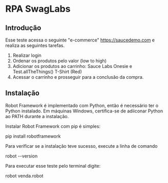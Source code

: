 # RPA SwagLabs

## Introdução
Esse teste acessa o seguinte "e-commerce" https://saucedemo.com e realiza as seguintes tarefas.

1. Realizar login
2. Ordenar os produtos pelo valor (low to high)
3. Adicionar os produtos ao carrinho: Sauce Labs Onesie e Test.allTheThings() T-Shirt (Red)
4. Acessar o carrinho e prosseguir para a conclusão da compra.

## Instalação

Robot Framework é implementado com Python, então é necessário ter o Python instalado.
Em máquinas Windows, certifica-se de adiiconar Python ao PATH durante a instalação.

Instalar Robot Framework com pip é simples:

pip install robotframework


Para verificar se a instalação teve sucesso, execute a linha de comando

robot --version

Para executar esse teste pelo terminal digite:

robot venda.robot
